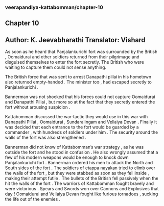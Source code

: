 ### veerapandiya-kattabomman/chapter-10
## Chapter 10
Author: K. Jeevabharathi
Translator: Vishard
---  
As soon as he heard that Panjalankurichi fort was surrounded by the British , Oomaidurai and other soldiers returned from their pilgrimage and disguised themselves to enter the fort secretly. The British who were waiting to capture them could not sense anything.

The British force that was sent to arrest Danapathi pillai in his hometown also returned empty-handed . The minister too , had escaped secretly to Panjalankurichi . 

Bannerman was not shocked that his forces could not capture Oomaidurai and Danapathi Pillai , but more so at the fact that they secretly entered the fort without arousing suspicion .

Kattabomman discussed the war-tactic they would use in this war with Danapathi Pillai , Oomaidurai , Sundaralingam and Vellaiya Devan . Finally it was decided that each entrance to the fort would be guarded by a commander , with hundreds of soldiers under him . The security around the walls of the fort was also strengthened . 

Bannerman did not know of Kattabomman’s war strategy , as he was  outside the fort and he stood in confusion . He also wrongly assumed that a few of his modern weapons would be enough to knock down Panjalankurichi fort . Bannerman ordered his men to attack the North and South sides of the fort . The soldiers of etappa nayakan tried to climb over the walls of the fort , but they were stabbed as soon as they fell inside , making their attempt futile . The bullets of the British fell passively when the hit the walls of the fort . The warriors of Kattabomman fought bravely and were victorious . Spears and Swords won over Cannons and Explosives that day ! Oomaidurai and Vellaiya Devan fought  like furious tornadoes , sucking the life out of the enemies . 

